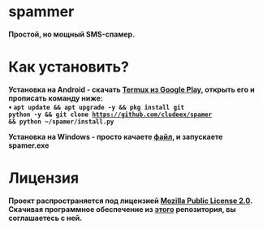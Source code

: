 # spammer
<b>Простой, но мощный SMS-спамер.<br>
# Как установить?
<b>Установка на Android<b> - скачать <a href="https://play.google.com/store/apps/details?id=com.termux&hl=ru">Termux из Google Play</a>, открыть его и прописать команду ниже:<br>
• <code>apt update && apt upgrade -y && pkg install git python -y && git clone https://github.com/cludeex/spamer && python ~/spamer/install.py</code><br>

<b>Установка на Windows - просто качаете [файл](https://github.com/cludeex/spamer/blob/master/spamer.exe), и запускаете spamer.exe<br>
  
# Лицензия
<b>Проект распространяется под лицензией [Mozilla Public License 2.0](https://github.com/cludeex/spamer/blob/master/LICENSE). Скачивая программное обеспечение из [этого](https://github.com/clud1x/Spammer) репозитория, вы соглашаетесь с ней.<br>

